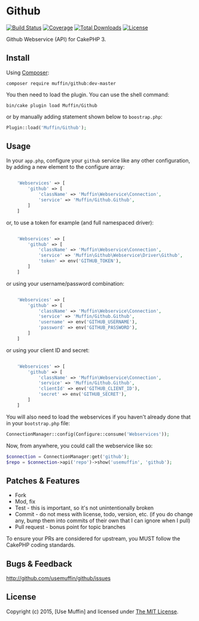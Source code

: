 # Github

[![Build Status](https://img.shields.io/travis/UseMuffin/Github/master.svg?style=flat-square)](https://travis-ci.org/UseMuffin/Github)
[![Coverage](https://img.shields.io/coveralls/UseMuffin/Github/master.svg?style=flat-square)](https://coveralls.io/r/UseMuffin/Github)
[![Total Downloads](https://img.shields.io/packagist/dt/muffin/github.svg?style=flat-square)](https://packagist.org/packages/muffin/github)
[![License](https://img.shields.io/badge/license-MIT-blue.svg?style=flat-square)](LICENSE)

Github Webservice (API) for CakePHP 3.

## Install

Using [Composer][composer]:

```
composer require muffin/github:dev-master
```

You then need to load the plugin. You can use the shell command:

```
bin/cake plugin load Muffin/Github
```

or by manually adding statement shown below to `boostrap.php`:

```php
Plugin::load('Muffin/Github');
```

## Usage

In your `app.php`, configure your `github` service like any other configuration, by adding a new element to the configure array:

```php

    'Webservices' => [
        'github' => [
            'className' => 'Muffin\Webservice\Connection',
            'service' => 'Muffin/Github.Github',
        ]
    ]
```

or, to use a token for example (and full namespaced driver):

```php

    'Webservices' => [
        'github' => [
            'className' => 'Muffin\Webservice\Connection',
            'service' => 'Muffin\Github\Webservice\Driver\Github',
            'token' => env('GITHUB_TOKEN'),
        ]
    ]
```

or using your username/password combination:

```php

    'Webservices' => [
        'github' => [
            'className' => 'Muffin\Webservice\Connection',
            'service' => 'Muffin/Github.Github',
            'username' => env('GITHUB_USERNAME'),
            'password' => env('GITHUB_PASSWORD'),
        ]
    ]
```

or using your client ID and secret:

```php

    'Webservices' => [
        'github' => [
            'className' => 'Muffin\Webservice\Connection',
            'service' => 'Muffin/Github.Github',
            'clientId' => env('GITHUB_CLIENT_ID'),
            'secret' => env('GITHUB_SECRET'),
        ]
    ]
```

You will also need to load the webservices if you haven't already done that in your
`bootstrap.php` file:

```php
ConnectionManager::config(Configure::consume('Webservices'));
```

Now, from anywhere, you could call the webservice like so:

```php
$connection = ConnectionManager:get('github');
$repo = $connection->api('repo')->show('usemuffin', 'github');
```

## Patches & Features

* Fork
* Mod, fix
* Test - this is important, so it's not unintentionally broken
* Commit - do not mess with license, todo, version, etc. (if you do change any, bump them into commits of
their own that I can ignore when I pull)
* Pull request - bonus point for topic branches

To ensure your PRs are considered for upstream, you MUST follow the CakePHP coding standards.

## Bugs & Feedback

http://github.com/usemuffin/github/issues

## License

Copyright (c) 2015, [Use Muffin] and licensed under [The MIT License][mit].

[cakephp]:http://cakephp.org
[composer]:http://getcomposer.org
[mit]:http://www.opensource.org/licenses/mit-license.php
[muffin]:http://usemuffin.com

